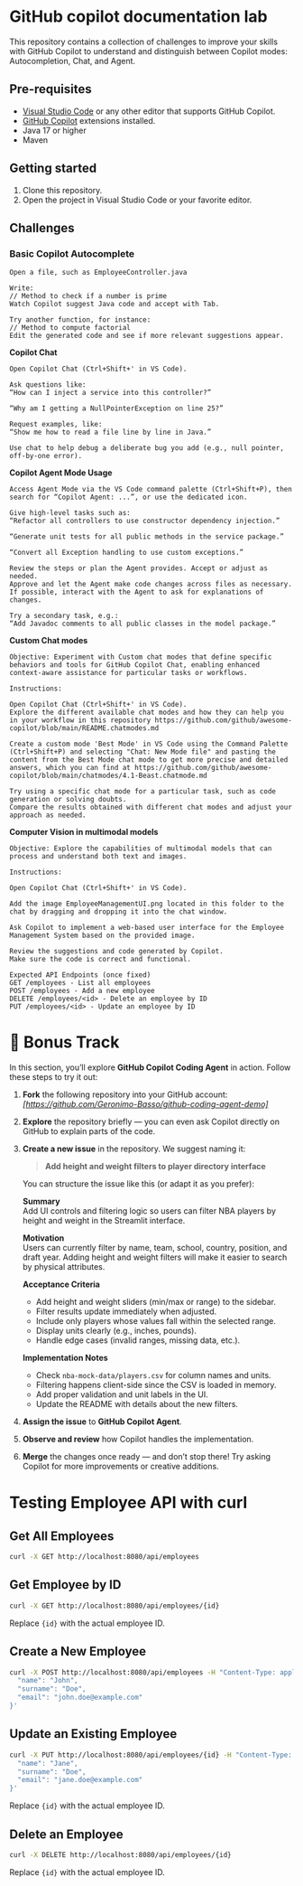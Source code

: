# GitHub copilot documentation lab

This repository contains a collection of challenges to improve your skills with GitHub Copilot to understand and distinguish between Copilot modes: Autocompletion, Chat, and Agent.

## Pre-requisites

- [Visual Studio Code](https://code.visualstudio.com/) or any other editor that supports GitHub Copilot.
- [GitHub Copilot](https://copilot.github.com/) extensions installed.
- Java 17 or higher
- Maven

## Getting started

1. Clone this repository. 
2. Open the project in Visual Studio Code or your favorite editor.

## Challenges

### Basic Copilot Autocomplete

    Open a file, such as EmployeeController.java

    Write:
    // Method to check if a number is prime  
    Watch Copilot suggest Java code and accept with Tab.

    Try another function, for instance:
    // Method to compute factorial  
    Edit the generated code and see if more relevant suggestions appear.

**Copilot Chat**

    Open Copilot Chat (Ctrl+Shift+' in VS Code).

    Ask questions like:
    “How can I inject a service into this controller?”

    “Why am I getting a NullPointerException on line 25?”

    Request examples, like:
    “Show me how to read a file line by line in Java.”

    Use chat to help debug a deliberate bug you add (e.g., null pointer, off-by-one error).

**Copilot Agent Mode Usage**

    Access Agent Mode via the VS Code command palette (Ctrl+Shift+P), then search for “Copilot Agent: ...”, or use the dedicated icon.

    Give high-level tasks such as:
    “Refactor all controllers to use constructor dependency injection.”

    “Generate unit tests for all public methods in the service package.”

    “Convert all Exception handling to use custom exceptions.”

    Review the steps or plan the Agent provides. Accept or adjust as needed.
    Approve and let the Agent make code changes across files as necessary.
    If possible, interact with the Agent to ask for explanations of changes.

    Try a secondary task, e.g.:
    “Add Javadoc comments to all public classes in the model package.”

**Custom Chat modes**

    Objective: Experiment with Custom chat modes that define specific behaviors and tools for GitHub Copilot Chat, enabling enhanced context-aware assistance for particular tasks or workflows.

    Instructions:

    Open Copilot Chat (Ctrl+Shift+' in VS Code).
    Explore the different available chat modes and how they can help you in your workflow in this repository https://github.com/github/awesome-copilot/blob/main/README.chatmodes.md

    Create a custom mode 'Best Mode' in VS Code using the Command Palette (Ctrl+Shift+P) and selecting "Chat: New Mode file" and pasting the content from the Best Mode chat mode to get more precise and detailed answers, which you can find at https://github.com/github/awesome-copilot/blob/main/chatmodes/4.1-Beast.chatmode.md

    Try using a specific chat mode for a particular task, such as code generation or solving doubts.
    Compare the results obtained with different chat modes and adjust your approach as needed.

**Computer Vision in multimodal models**

    Objective: Explore the capabilities of multimodal models that can process and understand both text and images.

    Instructions:

    Open Copilot Chat (Ctrl+Shift+' in VS Code).

    Add the image EmployeeManagementUI.png located in this folder to the chat by dragging and dropping it into the chat window.

    Ask Copilot to implement a web-based user interface for the Employee Management System based on the provided image.

    Review the suggestions and code generated by Copilot.
    Make sure the code is correct and functional.
    
    Expected API Endpoints (once fixed)
    GET /employees - List all employees
    POST /employees - Add a new employee
    DELETE /employees/<id> - Delete an employee by ID
    PUT /employees/<id> - Update an employee by ID


# 🎁 Bonus Track

In this section, you’ll explore **GitHub Copilot Coding Agent** in action. Follow these steps to try it out:  

1. **Fork** the following repository into your GitHub account: *[https://github.com/Geronimo-Basso/github-coding-agent-demo]*  
2. **Explore** the repository briefly — you can even ask Copilot directly on GitHub to explain parts of the code.  
3. **Create a new issue** in the repository. We suggest naming it:  
   > **Add height and weight filters to player directory interface**  

   You can structure the issue like this (or adapt it as you prefer):  

   **Summary**  
   Add UI controls and filtering logic so users can filter NBA players by height and weight in the Streamlit interface.  

   **Motivation**  
   Users can currently filter by name, team, school, country, position, and draft year. Adding height and weight filters will make it easier to search by physical attributes.  

   **Acceptance Criteria**  
   - Add height and weight sliders (min/max or range) to the sidebar.  
   - Filter results update immediately when adjusted.  
   - Include only players whose values fall within the selected range.  
   - Display units clearly (e.g., inches, pounds).  
   - Handle edge cases (invalid ranges, missing data, etc.).  

   **Implementation Notes**  
   - Check `nba-mock-data/players.csv` for column names and units.  
   - Filtering happens client-side since the CSV is loaded in memory.  
   - Add proper validation and unit labels in the UI.  
   - Update the README with details about the new filters.  

4. **Assign the issue** to **GitHub Copilot Agent**.  
5. **Observe and review** how Copilot handles the implementation.  
6. **Merge** the changes once ready — and don’t stop there! Try asking Copilot for more improvements or creative additions.  


# Testing Employee API with curl

## Get All Employees
```sh
curl -X GET http://localhost:8080/api/employees
```

## Get Employee by ID
```sh
curl -X GET http://localhost:8080/api/employees/{id}
```
Replace `{id}` with the actual employee ID.

## Create a New Employee
```sh
curl -X POST http://localhost:8080/api/employees -H "Content-Type: application/json" -d '{
  "name": "John",
  "surname": "Doe",
  "email": "john.doe@example.com"
}'
```

## Update an Existing Employee
```sh
curl -X PUT http://localhost:8080/api/employees/{id} -H "Content-Type: application/json" -d '{
  "name": "Jane",
  "surname": "Doe",
  "email": "jane.doe@example.com"
}'
```
Replace `{id}` with the actual employee ID.

## Delete an Employee
```sh
curl -X DELETE http://localhost:8080/api/employees/{id}
```
Replace `{id}` with the actual employee ID.
